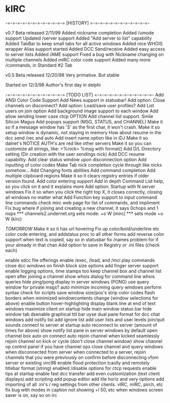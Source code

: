 # kIRC

-=-=-=-=-=-=-=-=-=-=-=-= [HISTORY] =-=-=-=-=-=-=-=-=-=-=-=-

v0.7 Beta released 2/11/99
Added nickname completion
Added /umode support
Updated /server support
Added "Add server to list" capability
Added TabBar to keep small tabs for all active windows
Added nice WHOIS wrapper
Alias support started
Added DCC Send/receive
Added easy access to server lists
Added /AME support
Fixed a bug with Nickname changing on multiple channels
Added mIRC color code support
Added many more /commands, in Standard #2 Tab

v0.5 Beta released 12/20/98
Very primative.  But stable

Started on 12/3/98
Author's first day in delphi

-=-=-=-=-=-=-=-=-=-=-=-= [TODO LIST] =-=-=-=-=-=-=-=-=-=-=-=-
Add ANSI Color Code Support
Add News support in statusbar!
Add option: Close channels on disconnect?
Add option: Load/save user profiles?
Add List users on join option
Add background image support to each window
Add allow sending lower case ctcp OPTION
Add channel list support.  Smile Silicon Magus
Add popups support (MSG, STATUS, and CHANNEL)
Make it so if a message window has 'S' as the first char, it won't crash.
Make it so setup window is dynamic, not staying in memory
How about resume in the dcc send /rec and auto
Add insert name option like in iDJ
Make it so dalnet's NOTICE AUTH's are red like other servers
Make it so you can customize all strings, like: <%nick> %msg with format()
Add D/L Directory setting (Dir creation with the user sendings nick)
Add DCC resume capability.
Add clear status window upon disconnection option
Add inputting of color codes
Make Tab nick completion cycle through like nicks somehow...
Add Changing fonts abilities
Add command completion
Add multiple clipboard regions
Make it so it clears registry entries if older version found.
Add color entering support
Add in depth Command List help, so you click on it and it explains more
Add option: Startup with N server windows
Fix it so when you click the right top X, it closes correctly, closing all windows no matter what
Add Function key support to input command line commands
check mirc web page for list of commands, and impliment
Fix bug where if joining and creating a new channel, it says 0chops and 1 nops
*** channels2.undernet.org sets mode: +o W (mirc)   *** sets mode +o W (kirc)

*TOMORROW*
Make it so it has url hovering
Fix up color/bold/underline etc color code entering, and addstatus proc to all other forms
add reverse color support
when text is copied, say so in statusbar
fix /names problem for if your already in that chan
Add option to save in Registry or .ini files (check each)

enable xdcc file offerings
enable /exec, /load, and /mci play commands
close dcc windows on finish
block size options
add finger server support
enable logging options, time stamps too
keep channel box and channel list open after  joining a channel
show whois dialog for command line whois queries
hide ping/pong display in server windows (PONG)
use query window for private msgs?
auto minimize incoming query windows
perform syntax check for scripts
save window size/pos's
strip color codes
flash borders when minimized windowcontents change
(window selections for above)
enable button hover-highlighting
display blank line at end of text windows
maximize client on startup
hide main window status bar
hide window tab
dsenable graphical titl bar
uyse dual pane format for dcc chat windows
add notify list
add ignore list
add user lists and user levels
join/quit sounds
connect to server at startup
auto reconnect to server
(amount of times for above)
show notify list pane in server windows by default
open channel box auto on connect
auto rejoin channel when kicked
seamlessly rejoin channel on kick or cycle (don't close channel window)
show channel op control panel if you have channel ops
close channel and query windows when disconnected from server
when connected to a server, rejoin channels that you were previously on
confirm before disconnecting vfom server or existing virc98
enable flood protection lcaolly and remotely
titlebar format (string)
enabled /disable options for ctcp requests
enable tips at startup
enable fast dcc transfer
add even customization (text client displays)
add scripting
add popup editor
add tile horiz and very options
add importing of all .ini's / reg settings from other clients.  vIRC, mIRC, pirch, etc
fix bug with modes in caption not showing +l 50, etc
when windows screen saver is on, say so on irc
